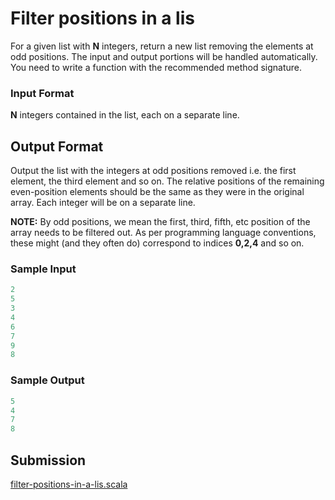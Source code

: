 # Filter positions in a lis

For a given list with **N** integers, return a new list removing the elements at odd positions. The input and output portions will be handled automatically. You need to write a function with the recommended method signature.

### Input Format

**N**  integers contained in the list, each on a separate line.

## Output Format

Output the list with the integers at odd positions removed i.e. the first element, the third element and so on. The relative positions of the remaining even-position elements should be the same as they were in the original array. Each integer will be on a separate line.

**NOTE:** By odd positions, we mean the first, third, fifth, etc position of the array needs to be filtered out. As per programming language conventions, these might (and they often do) correspond to indices **0,2,4** and so on.

### Sample Input

~~~scala
2
5
3
4
6
7
9
8
~~~

### Sample Output

~~~scala
5
4
7
8
~~~


## Submission

[filter-positions-in-a-lis.scala](https://github.com/danipishinin/HackerRank/blob/main/functional_programming/filter-positions-in-a-lis.scala)
